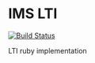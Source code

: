 # IMS LTI

[![Build Status](https://travis-ci.org/instructure/ims-lti.svg?branch=3.x)](https://travis-ci.org/instructure/ims-lti)

LTI ruby implementation